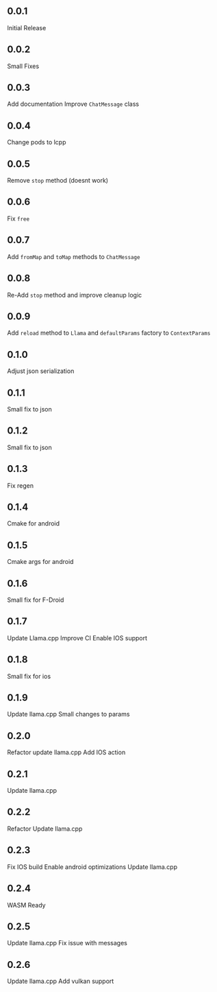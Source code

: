 ## 0.0.1

Initial Release

## 0.0.2

Small Fixes

## 0.0.3

Add documentation
Improve `ChatMessage` class

## 0.0.4

Change pods to lcpp

## 0.0.5

Remove `stop` method (doesnt work)

## 0.0.6

Fix `free`

## 0.0.7

Add `fromMap` and `toMap` methods to `ChatMessage`

## 0.0.8

Re-Add `stop` method and improve cleanup logic

## 0.0.9

Add `reload` method to `Llama` and `defaultParams` factory to `ContextParams`

## 0.1.0

Adjust json serialization

## 0.1.1

Small fix to json

## 0.1.2

Small fix to json

## 0.1.3

Fix regen

## 0.1.4

Cmake for android

## 0.1.5

Cmake args for android

## 0.1.6

Small fix for F-Droid

## 0.1.7

Update Llama.cpp
Improve CI
Enable IOS support

## 0.1.8

Small fix for ios

## 0.1.9

Update llama.cpp
Small changes to params

## 0.2.0

Refactor
update llama.cpp
Add IOS action

## 0.2.1

Update llama.cpp

## 0.2.2

Refactor
Update llama.cpp

## 0.2.3

Fix IOS build
Enable android optimizations
Update llama.cpp

## 0.2.4

WASM Ready

## 0.2.5
Update llama.cpp
Fix issue with messages

## 0.2.6
Update llama.cpp
Add vulkan support